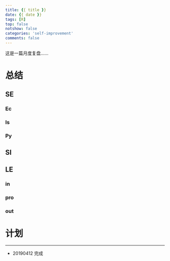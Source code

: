 ```yaml
---
title: {{ title }}
date: {{ date }}
tags: [R]
top: false
notshow: false
categories: 'self-improvement'
comments: false
---
```


这是一篇月度复盘......

<!-- more -->

# 总结

## SE

### Ec

### Is

### Py

## SI

## LE

### in

### pro

### out

# 计划

---

- 20190412 完成

